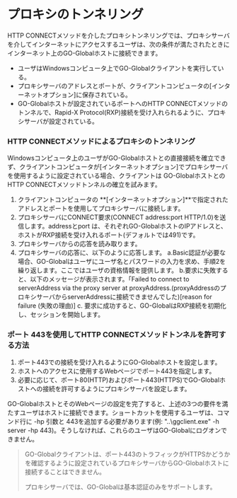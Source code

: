  # プロキシのトンネリング

HTTP CONNECTメソッドを介したプロキシトンネリングでは、プロキシサーバを介してインターネットにアクセスするユーザは、次の条件が満たされたときにインターネット上のGO-Globalホストに接続できます。

* ユーザはWindowsコンピュータ上でGO-Globalクライアントを実行している。
* プロキシサーバのアドレスとポートが、クライアントコンピュータの[インターネットオプション]に保存されている。
* GO-Globalホストが設定されているポートへのHTTP CONNECTメソッドのトンネルで、Rapid-X Protocol(RXP)接続を受け入れられるように、プロキシサーバが設定されている。

### HTTP CONNECTメソッドによるプロキシのトンネリング

Windowsコンピュータ上のユーザがGO-Globalホストとの直接接続を確立できず、クライアントコンピュータが[インターネットオプション]でプロキシサーバを使用するように設定されている場合、クライアントは GO-GlobalホストとのHTTP CONNECTメソッドトンネルの確立を試みます。

1. クライアントコンピュータの **[インターネットオプション]**で指定されたアドレスとポートを使用してプロキシサーバに接続します。
2. プロキシサーバにCONNECT要求(CONNECT address:port HTTP/1.0)を送信します。addressとport は、それぞれGO-GlobalホストのIPアドレスと、ホストがRXP接続を受け入れるポート(デフォルトでは491)です。
3. プロキシサーバからの応答を読み取ります。
4. プロキシサーバの応答に、以下のように応答します。 a.Basic認証が必要な場合、GO-Globalはユーザにユーザ名とパスワードの入力を求め、手順2を繰り返します。ここではユーザの資格情報を提供します。 b.要求に失敗すると、以下のメッセージが表示されます。「Failed to connect to serverAddress via the proxy server at proxyAddress.(proxyAddressのプロキシサーバからserverAddressに接続できませんでした)[reason for failure (失敗の理由)] c. 要求に成功すると、GO-GlobalはRXP接続を初期化し、セッションを開始します。

### ポート 443を使用してHTTP CONNECTメソッドトンネルを許可する方法

1. ポート443での接続を受け入れるようにGO-Globalホストを設定します。
2. ホストへのアクセスに使用するWebページでポート443を指定します。
3. 必要に応じて、ポート80(HTTP)およびポート443(HTTPS)でGO-Globalホストへの接続を許可するようにプロキシサーバを設定します。

GO-GlobalホストとそのWebページの設定を完了すると、上述の3つの要件を満たすユーザはホストに接続できます。ショートカットを使用するユーザは、コマンド行に -hp 引数と 443を追加する必要があります(例: "..\ggclient.exe" -h server -hp 443)。そうしなければ、これらのユーザはGO-Globalにログオンできません。

>GO-Globalクライアントは、ポート443のトラフィックがHTTPSかどうかを確認するように設定されているプロキシサーバからGO-Globalホストに接続することはできません。
>
>プロキシサーバでは、GO-Globalは基本認証のみをサポートします。